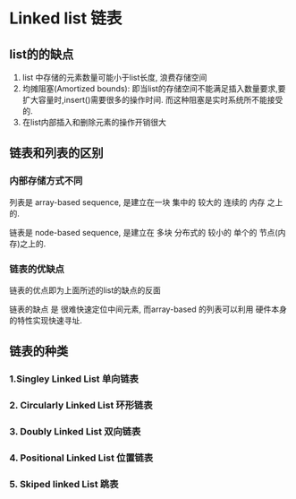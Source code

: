 # Linked list 链表
## list的的缺点
1. list 中存储的元素数量可能小于list长度, 浪费存储空间
2. 均摊阻塞(Amortized bounds): 即当list的存储空间不能满足插入数量要求,要扩大容量时,insert()需要很多的操作时间. 而这种阻塞是实时系统所不能接受的.
3. 在list内部插入和删除元素的操作开销很大

## 链表和列表的区别
### 内部存储方式不同
列表是 array-based sequence, 是建立在一块 集中的 较大的 连续的 内存 之上的. 

链表是 node-based sequence, 是建立在 多块 分布式的 较小的 单个的 节点(内存)之上的.

### 链表的优缺点
链表的优点即为上面所述的list的缺点的反面

链表的缺点 是 很难快速定位中间元素, 而array-based 的列表可以利用 硬件本身的特性实现快速寻址. 

## 链表的种类
### 1.Singley Linked List 单向链表
### 2. Circularly Linked List 环形链表
### 3. Doubly Linked List 双向链表
### 4. Positional Linked List 位置链表
### 5. Skiped linked List 跳表